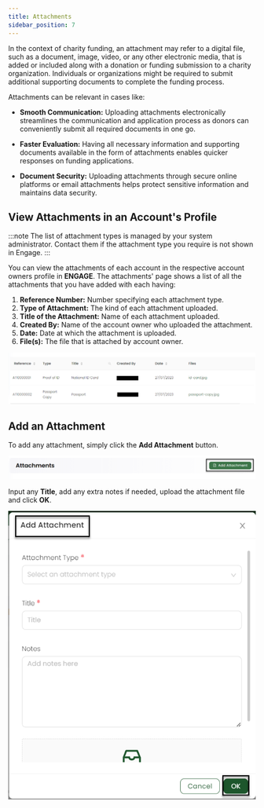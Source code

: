```yaml
---
title: Attachments
sidebar_position: 7
---
```


In the context of charity funding, an attachment may refer to a digital file, such as a document, image, video, or any other electronic media, that is added or included along with a donation or funding submission to a charity organization. Individuals or organizations might be required to submit additional supporting documents to complete the funding process. 

Attachments can be relevant in cases like:

- **Smooth Communication:** Uploading attachments electronically streamlines the communication and application process as donors can conveniently submit all required documents in one go.

- **Faster Evaluation:** Having all necessary information and supporting documents available in the form of attachments enables quicker responses on funding applications.

- **Document Security:** Uploading attachments through secure online platforms or email attachments helps protect sensitive information and maintains data security.

## View Attachments in an Account's Profile

:::note
The list of attachment types is managed by your system administrator. Contact them if the attachment type you require is not shown in Engage.
:::

You can view the attachments of each account in the respective account owners profile in **ENGAGE**. The attachments' page shows a list of all the attachments that you have added with each having:

1. **Reference Number:** Number specifying each attachment type.
2. **Type of Attachment:** The kind of each attachment uploaded.
3. **Title of the Attachment:** Name of each attachment uploaded.
4. **Created By:** Name of the account owner who uploaded the attachment.
5. **Date:** Date at which the attachment is uploaded.
6. **File(s):** The file that is attached by account owner.

![Attachment List](./attachment-list.png)

## Add an Attachment

To add any attachment, simply click the **Add Attachment** button.

![Add Attachment Button](./add-button.png)

Input any **Title**, add any extra notes if needed, upload the attachment file and click **OK**.  

![Add Attachment](./add-attachment.png)
 
